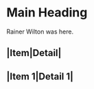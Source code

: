 # Main Heading

Rainer Wilton was here.

|Item|Detail|
-------------
|Item 1|Detail 1|
-------------
